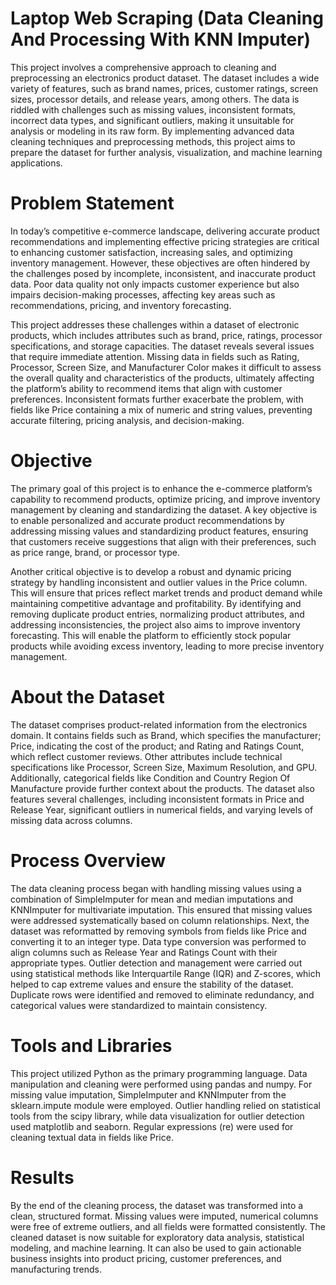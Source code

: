 # Laptop Web Scraping  (Data Cleaning And Processing With KNN Imputer)
This project involves a comprehensive approach to cleaning and preprocessing an electronics product dataset. The dataset includes a wide variety of features, such as brand names, prices, customer ratings, screen sizes, processor details, and release years, among others. The data is riddled with challenges such as missing values, inconsistent formats, incorrect data types, and significant outliers, making it unsuitable for analysis or modeling in its raw form. By implementing advanced data cleaning techniques and preprocessing methods, this project aims to prepare the dataset for further analysis, visualization, and machine learning applications.


# Problem Statement
In today’s competitive e-commerce landscape, delivering accurate product recommendations and implementing effective pricing strategies are critical to enhancing customer satisfaction, increasing sales, and optimizing inventory management. However, these objectives are often hindered by the challenges posed by incomplete, inconsistent, and inaccurate product data. Poor data quality not only impacts customer experience but also impairs decision-making processes, affecting key areas such as recommendations, pricing, and inventory forecasting.

This project addresses these challenges within a dataset of electronic products, which includes attributes such as brand, price, ratings, processor specifications, and storage capacities. The dataset reveals several issues that require immediate attention. Missing data in fields such as Rating, Processor, Screen Size, and Manufacturer Color makes it difficult to assess the overall quality and characteristics of the products, ultimately affecting the platform’s ability to recommend items that align with customer preferences. Inconsistent formats further exacerbate the problem, with fields like Price containing a mix of numeric and string values, preventing accurate filtering, pricing analysis, and decision-making.


# Objective
The primary goal of this project is to enhance the e-commerce platform’s capability to recommend products, optimize pricing, and improve inventory management by cleaning and standardizing the dataset. A key objective is to enable personalized and accurate product recommendations by addressing missing values and standardizing product features, ensuring that customers receive suggestions that align with their preferences, such as price range, brand, or processor type.

Another critical objective is to develop a robust and dynamic pricing strategy by handling inconsistent and outlier values in the Price column. This will ensure that prices reflect market trends and product demand while maintaining competitive advantage and profitability. By identifying and removing duplicate product entries, normalizing product attributes, and addressing inconsistencies, the project also aims to improve inventory forecasting. This will enable the platform to efficiently stock popular products while avoiding excess inventory, leading to more precise inventory management.

# About the Dataset
The dataset comprises product-related information from the electronics domain. It contains fields such as Brand, which specifies the manufacturer; Price, indicating the cost of the product; and Rating and Ratings Count, which reflect customer reviews. Other attributes include technical specifications like Processor, Screen Size, Maximum Resolution, and GPU. Additionally, categorical fields like Condition and Country Region Of Manufacture provide further context about the products. The dataset also features several challenges, including inconsistent formats in Price and Release Year, significant outliers in numerical fields, and varying levels of missing data across columns.

# Process Overview
The data cleaning process began with handling missing values using a combination of SimpleImputer for mean and median imputations and KNNImputer for multivariate imputation. This ensured that missing values were addressed systematically based on column relationships. Next, the dataset was reformatted by removing symbols from fields like Price and converting it to an integer type. Data type conversion was performed to align columns such as Release Year and Ratings Count with their appropriate types. Outlier detection and management were carried out using statistical methods like Interquartile Range (IQR) and Z-scores, which helped to cap extreme values and ensure the stability of the dataset. Duplicate rows were identified and removed to eliminate redundancy, and categorical values were standardized to maintain consistency.


# Tools and Libraries
This project utilized Python as the primary programming language. Data manipulation and cleaning were performed using pandas and numpy. For missing value imputation, SimpleImputer and KNNImputer from the sklearn.impute module were employed. Outlier handling relied on statistical tools from the scipy library, while data visualization for outlier detection used matplotlib and seaborn. Regular expressions (re) were used for cleaning textual data in fields like Price.

# Results
By the end of the cleaning process, the dataset was transformed into a clean, structured format. Missing values were imputed, numerical columns were free of extreme outliers, and all fields were formatted consistently. The cleaned dataset is now suitable for exploratory data analysis, statistical modeling, and machine learning. It can also be used to gain actionable business insights into product pricing, customer preferences, and manufacturing trends.




